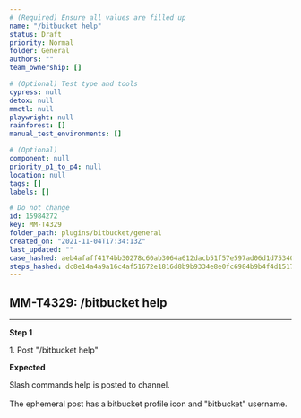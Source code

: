 ```yaml
---
# (Required) Ensure all values are filled up
name: "/bitbucket help"
status: Draft
priority: Normal
folder: General
authors: ""
team_ownership: []

# (Optional) Test type and tools
cypress: null
detox: null
mmctl: null
playwright: null
rainforest: []
manual_test_environments: []

# (Optional)
component: null
priority_p1_to_p4: null
location: null
tags: []
labels: []

# Do not change
id: 15984272
key: MM-T4329
folder_path: plugins/bitbucket/general
created_on: "2021-11-04T17:34:13Z"
last_updated: ""
case_hashed: aeb4afaff4174bb30278c60ab3064a612dacb51f57e597ad06d1d7534059705267dc38844e0df84bf483143554f9c9a6
steps_hashed: dc8e14a4a9a16c4af51672e1816d8b9b9334e8e0fc6984b9b4f4d15171c6d523bd210b73085755a0dfdf6890b55165ea
---
```


## MM-T4329: /bitbucket help

---

**Step 1**

1\. Post "/bitbucket help"

**Expected**

Slash commands help is posted to channel.\
\
The ephemeral post has a bitbucket profile icon and "bitbucket" username.
